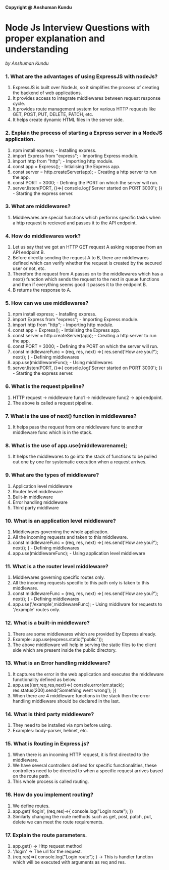 **Copyright @ Anshuman Kundu**

# Node Js Interview Questions with proper explanation and understanding
*by Anshuman Kundu*


### 1. What are the advantages of using ExpressJS with nodeJs?
1. ExpressJS is built over NodeJs, so it simplifies the process of creating the backend of web applications.
2. It provides access to integrate middlewares between request response cycle.
3. It provides route management system for various HTTP requests like GET, POST, PUT, DELETE, PATCH, etc.
4. It helps create dynamic HTML files in the server side.

### 2. Explain the process of starting a Express server in a NodeJS application.
1. npm install express; - Installing express.
2. import Express from "express"; - Importing Express module.
3. import http from "http"; - Importing http module.
4. const app = Express(); - Intialising the Express app.
5. const server = http.createServer(app); - Creating a http server to run the app.
6. const PORT = 3000; - Defining the PORT on which the server will run.
7. server.listen(PORT, ()=>{
        console.log('Server started on PORT 3000');
   }) - Starting the express server.

### 3. What are middlewares?
1. Middlewares are special functions which performs specific tasks when a http request is recieved and passes it to the API endpoint.

### 4. How do middlewares work?
1. Let us say that we got an HTTP GET request A asking response from an API endpoint B.
2. Before directly sending the request A to B, there are middlewares defined which can verify whether the request is created by the secured user or not, etc.
3. Therefore the request from A passes on to the middlewares which has a next() function which sends the request to the next in queue functions and then if everything seems good it passes it to the endpoint B.
4. B returns the response to A.

### 5. How can we use middlewares?
1. npm install express; - Installing express.
2. import Express from "express"; - Importing Express module.
3. import http from "http"; - Importing http module.
4. const app = Express(); - Intialising the Express app.
5. const server = http.createServer(app); - Creating a http server to run the app.
6. const PORT = 3000; - Defining the PORT on which the server will run.
7. const middlewareFunc = (req, res, next) =>{
        res.send('How are you?');
        next();
   } - Defining middlewares
8. app.use(middlewareFunc); - Using middlewares
9. server.listen(PORT, ()=>{
        console.log('Server started on PORT 3000');
   }) - Starting the express server.

### 6. What is the request pipeline?
1. HTTP request -> middleware func1 -> middleware func2 -> api endpoint.
2. The above is called a request pipeline.

### 7. What is the use of next() function in middlewares?
1. It helps pass the request from one middleware func to another middleware func which is in the stack.

### 8. What is the use of app.use(middlewarename);
1. It helps the middlewares to go into the stack of functions to be pulled out one by one for systematic execution when a request arrives.


### 9. What are the types of middleware?
1. Application level middleware
2. Router level middleware
3. Built-in middleware
4. Error handling middleware
5. Third party middlware

### 10. What is an application level middleware?
1. Middlewares governing the whole application.
2. All the incoming requests and taken to this middleware.
3. const middlewareFunc = (req, res, next) =>{
        res.send('How are you?');
        next();
   } - Defining middlewares
4. app.use(middlewareFunc); - Using application level middleware


### 11. What is a the router level middleware?
1. Middlewares governing specific routes only.
2. All the incoming requests specific to this path only is taken to this middleware.
3. const middlewareFunc = (req, res, next) =>{
        res.send('How are you?');
        next();
   } - Defining middlewares
4. app.use('/example',middlewareFunc); - Using middlware for requests to '/example' routes only.

### 12. What is a built-in middleware?
1. There are some middlewares which are provided by Express already.
2. Example: app.use(express.static("public"));
3. The above middleware will help in serving the static files to the client side which are present inside the public directory.

### 13. What is an Error handling middleware?
1. It captures the error in the web application and executes the middleware functionality defined as below.
2. app.use((err,req,res,next)=>{
        console.error(err.stack);
        res.status(200).send('Something went wrong');
   })
3. When there are 4 middleware functions in the stack then the error handling middleware should be declared in the last. 

### 14. What is third party middleware?
1. They need to be installed via npm before using.
2. Examples: body-parser, helmet, etc.

### 15. What is Routing in Express.js?
1. When there is an incoming HTTP request, it is first directed to the middleware.
2. We have several controllers defined for specific functionalities, these controllers need to be directed to when a specific request arrives based on the route path.
3. This whole process is called routing.

### 16. How do you implement routing?
1. We define routes.
2. app.get('/login', (req,res)=>{
        console.log("Login route");
   })
3. Similarly changing the route methods such as get, post, patch, put, delete we can meet the route requirements.

### 17. Explain the route parameters.
1. app.get() -> Http request method
2. '/login' -> The url for the request.
3. (req,res)=>{
        console.log("Login route");
   } -> This is handler function which will be executed with arguments as req and res.